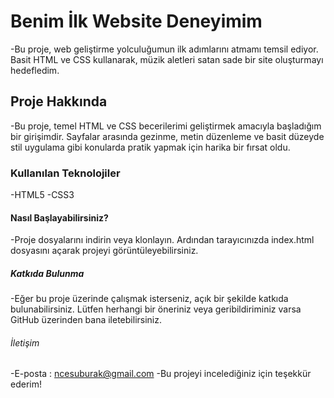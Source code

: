 # Benim İlk Website Deneyimim
-Bu proje, web geliştirme yolculuğumun ilk adımlarını atmamı temsil ediyor. Basit HTML ve CSS kullanarak, müzik aletleri satan sade bir site oluşturmayı hedefledim.

## Proje Hakkında
-Bu proje, temel HTML ve CSS becerilerimi geliştirmek amacıyla başladığım bir girişimdir. Sayfalar arasında gezinme, metin düzenleme ve basit düzeyde stil uygulama gibi konularda pratik yapmak için harika bir fırsat oldu.

### Kullanılan Teknolojiler
-HTML5
-CSS3
#### Nasıl Başlayabilirsiniz?
-Proje dosyalarını indirin veya klonlayın. Ardından tarayıcınızda index.html dosyasını açarak projeyi görüntüleyebilirsiniz.

##### Katkıda Bulunma
-Eğer bu proje üzerinde çalışmak isterseniz, açık bir şekilde katkıda bulunabilirsiniz. Lütfen herhangi bir öneriniz veya geribildiriminiz varsa GitHub üzerinden bana iletebilirsiniz.

###### İletişim
-E-posta : ncesuburak@gmail.com
-Bu projeyi incelediğiniz için teşekkür ederim!


